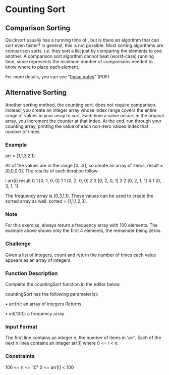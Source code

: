 # Counting Sort

## Comparison Sorting

Quicksort usually has a running time of , but is there an algorithm that can sort even faster? In general, this is not possible. Most sorting algorithms are comparison sorts, i.e. they sort a list just by comparing the elements to one another. A comparison sort algorithm cannot beat  (worst-case) running time, since  represents the minimum number of comparisons needed to know where to place each element.

For more details, you can see "<a href="http://www.cs.cmu.edu/~avrim/451f11/lectures/lect0913.pdf">these notes</a>" (PDF)

## Alternative Sorting

Another sorting method, the counting sort, does not require comparison. Instead, you create an integer array whose index range covers the entire range of values in your array to sort. Each time a value occurs in the original array, you increment the counter at that index. At the end, run through your counting array, printing the value of each non-zero valued index that number of times.

### Example
arr = [1,1,3,2,1]

All of the values are in the range [0...3], so create an array of zeros, result = [0,0,0,0]. The results of each iteration follow:

i	arr[i]	result
0	1	    [0, 1, 0, 0]
1	1	    [0, 2, 0, 0]
2	3	    [0, 2, 0, 1]
3	2	    [0, 2, 1, 1]
4	1	    [0, 3, 1, 1]

The frequency array is [0,3,1,1]. These values can be used to create the sorted array as well: sorted = [1,1,1,2,3].

### Note
For this exercise, always return a frequency array with 100 elements. The example above shows only the first 4 elements, the remainder being zeros.

### Challenge
Given a list of integers, count and return the number of times each value appears as an array of integers.

### Function Description

Complete the countingSort function in the editor below.

countingSort has the following parameter(s):

&#x2022; arr[n]: an array of integers
Returns

&#x2022; int[100]: a frequency array

### Input Format

The first line contains an integer n, the number of items in 'arr'.
Each of the next n lines contains an integer arr[i] where 0 <= i < n.

### Constraints

100 <= n <= 10⁶
0 <= arr[i] < 100


